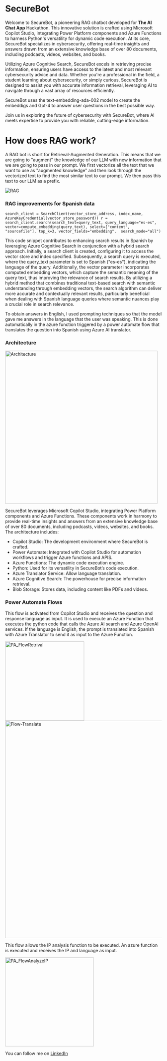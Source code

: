 # SecureBot

Welcome to SecureBot, a pioneering RAG chatbot developed for **The AI Chat App** Hackathon. This innovative solution is crafted using Microsoft Copilot Studio, integrating Power Platform components and Azure Functions to harness Python's versatility for dynamic code execution. At its core, SecureBot specializes in cybersecurity, offering real-time insights and answers drawn from an extensive knowledge base of over 80 documents, including podcasts, videos, websites, and books.

Utilizing Azure Cognitive Search, SecureBot excels in retrieving precise information, ensuring users have access to the latest and most relevant cybersecurity advice and data. Whether you're a professional in the field, a student learning about cybersecurity, or simply curious, SecureBot is designed to assist you with accurate information retrieval, leveraging AI to navigate through a vast array of resources efficiently.

SecureBot uses the text-embedding-ada-002 model to create the embeddigs and Gpt-4 to answer user questions in the best possible way.

Join us in exploring the future of cybersecurity with SecureBot, where AI meets expertise to provide you with reliable, cutting-edge information.

# How does RAG work?

A RAG bot is short for Retrieval-Augmented Generation. This means that we are going to "augment" the knowledge of our LLM with new information that we are going to pass in our prompt. We first vectorize all the text that we want to use as "augmented knowledge" and then look through the vectorized text to find the most similar text to our prompt. We then pass this text to our LLM as a prefix.

![RAG](https://github.com/diegocodx/SecureBot/assets/158774382/24ac157a-fc59-43a5-bb39-bbd9b43a52e4)

### **RAG improvements for Spanish data**

`search_client = SearchClient(vector_store_address, index_name, AzureKeyCredential(vector_store_password))
r = search_client.search(search_text=query_text,
                        query_language="es-es", 
                        vector=compute_embedding(query_text),
                        select=["content", "sourcefile"],
                        top_k=3,
                        vector_fields="embedding", 
                        search_mode="all")`

This code snippet contributes to enhancing search results in Spanish by leveraging Azure Cognitive Search in conjunction with a hybrid search approach. Initially, a search client is created, configuring it to access the vector store and index specified. Subsequently, a search query is executed, where the query_text parameter is set to Spanish ("es-es"), indicating the language of the query. Additionally, the vector parameter incorporates computed embedding vectors, which capture the semantic meaning of the query text, thus improving the relevance of search results. By utilizing a hybrid method that combines traditional text-based search with semantic understanding through embedding vectors, the search algorithm can deliver more accurate and contextually relevant results, particularly beneficial when dealing with Spanish language queries where semantic nuances play a crucial role in search relevance.

To obtain answers in English, I used prompting techniques so that the model gave me answers in the language that the user was speaking. This is done automatically in the azure function triggered by a power automate flow that translates the question into Spanish using Azure AI translator.

### **Architecture**

<img width="490" alt="Architecture" src="https://github.com/diegocodx/SecureBot/assets/158774382/ac603d71-ba04-4778-ae44-6161bb821315">

SecureBot leverages Microsoft Copilot Studio, integrating Power Platform components and Azure Functions. These components work in harmony to provide real-time insights and answers from an extensive knowledge base of over 80 documents, including podcasts, videos, websites, and books. The architecture includes:

- Copilot Studio: The development environment where SecureBot is crafted.
- Power Automate: Integrated with Copilot Studio for automation workflows and trigger Azure functions and APIS.
- Azure Functions: The dynamic code execution engine.
- Python: Used for its versatility in SecureBot’s code execution.
- Azure Translator Service: Allow language translation.
- Azure Cognitive Search: The powerhouse for precise information retrieval.
- Blob Storage: Stores data, including content like PDFs and videos.

### **Power Automate Flows**

This flow is activated from Copilot Studio and receives the question and response language as input.
It is used to execute an Azure Function that executes the python code that calls the Azure AI search and Azure OpenAI services.
If the language is English, the prompt is translated into Spanish with Azure Translator to send it as input to the Azure Function.

<img width="254" alt="PA_FlowRetrival" src="https://github.com/diegocodx/SecureBot/assets/158774382/f3c8a380-8f61-4349-909d-9d242b60d7af">
<img width="697" alt="Flow-Translate" src="https://github.com/diegocodx/SecureBot/assets/158774382/85856a89-0ad7-4b76-bd62-502b5ea07035">

This flow allows the IP analysis function to be executed. An azure function is executed and receives the IP and language as input.

<img width="285" alt="PA_FlowAnalyzeIP" src="https://github.com/diegocodx/SecureBot/assets/158774382/20251271-1ffa-4fb7-8cc4-ec059cfc2aaf">

You can follow me on [LinkedIn](https://www.linkedin.com/in/boluwatife-adewusi-46268423a/)
